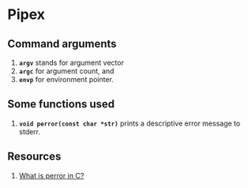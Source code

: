 # Pipex


## Command arguments
1. **```argv```** stands for argument vector
2. **```argc```** for argument count, and
3. **```envp```** for environment pointer.

## Some functions used
1. **```void perror(const char *str)```** prints a descriptive error message to stderr. 


## Resources
1. [What is perror in C?](https://www.educative.io/answers/what-is-perror-in-c)
